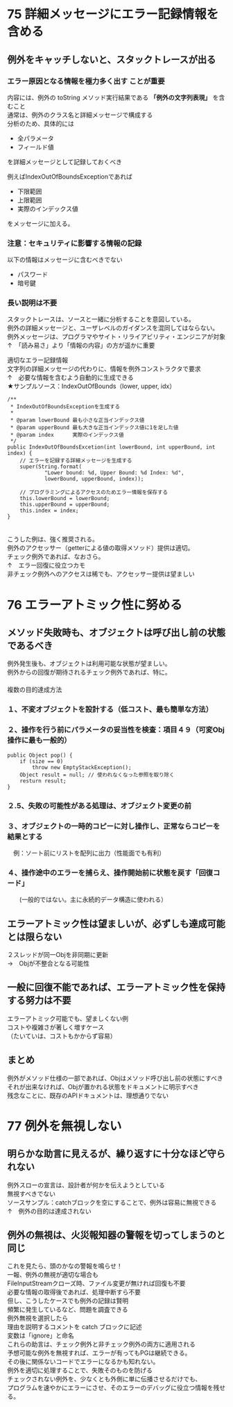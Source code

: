 # 75	詳細メッセージにエラー記録情報を含める
## 例外をキャッチしないと、スタックトレースが出る

### **エラー原因となる情報を極力多く出す** ことが重要  
内容には、例外の toString メソッド実行結果である **「例外の文字列表現」** を含むこと  
通常は、例外のクラス名と詳細メッセージで構成する  
分析のため、具体的には  
* 全パラメータ  
* フィールド値  

を詳細メッセージとして記録しておくべき  

例えばIndexOutOfBoundsExceptionであれば  
* 下限範囲  
* 上限範囲  
* 実際のインデックス値  

をメッセージに加える。

### **注意：セキュリティに影響する情報の記録**  
以下の情報はメッセージに含むべきでない  
* パスワード
* 暗号鍵

### 長い説明は不要
スタックトレースは、ソースと一緒に分析することを意図している。  
例外の詳細メッセージと、ユーザレベルのガイダンスを混同してはならない。  
例外メッセージは、プログラマやサイト・リライアビリティ・エンジニアが対象  
↑　「読み易さ」より「情報の内容」の方が遥かに重要  

適切なエラー記録情報  
文字列の詳細メッセージの代わりに、情報を例外コンストラクタで要求  
↑　必要な情報を含むよう自動的に生成できる  
★サンプルソース：IndexOutOfBounds（lower, upper, idx）  
```
/**
 * IndexOutOfBoundsExceptionを生成する
 *
 * @param lowerBound 最も小さな正当インデックス値
 * @param upperBound 最も大きな正当インデックス値に1を足した値
 * @param index      実際のインデックス値
 */
public IndexOutOfBoundsExcetion(int lowerBound, int upperBound, int index) {
    // エラーを記録する詳細メッセージを生成する
    super(String.format(
            "Lower bound: %d, Upper Bound: %d Index: %d",
            lowerBound, upperBound, index));

    // プログラミングによるアクセスのためエラー情報を保存する
    this.lowerBound = lowerBound;
    this.upperBound = upperBound;
    this.index = index;
}
```
　  
こうした例は、強く推奨される。  
例外のアクセッサー（getterによる値の取得メソッド）提供は適切。  
チェック例外であれば、なおさら。  
↑　エラー回復に役立つカモ  
非チェック例外へのアクセスは稀でも、アクセッサー提供は望ましい  

# 76	エラーアトミック性に努める
## メソッド失敗時も、オブジェクトは呼び出し前の状態であるべき  
例外発生後も、オブジェクトは利用可能な状態が望ましい。  
例外からの回復が期待されるチェック例外であれば、特に。  
　  
複数の目的達成方法  
### １、不変オブジェクトを設計する（低コスト、最も簡単な方法）  
### ２、操作を行う前にパラメータの妥当性を検査：項目４９（可変Obj操作に最も一般的）  
```
public Object pop() {
    if (size == 0)
        throw new EmptyStackException();
    Object result = null; // 使われなくなった参照を取り除く
    resturn result;
}
```
### ２.5、失敗の可能性がある処理は、オブジェクト変更の前  
### ３、オブジェクトの一時的コピーに対し操作し、正常ならコピーを結果とする  
　例：ソート前にリストを配列に出力（性能面でも有利）  
### ４、操作途中のエラーを捕らえ、操作開始前に状態を戻す「回復コード」
　　(一般的ではない。主に永続的データ構造に使われる）  
## エラーアトミック性は望ましいが、必ずしも達成可能とは限らない  
２スレッドが同一Objを非同期に更新  
→　Objが不整合となる可能性  
## 一般に回復不能であれば、エラーアトミック性を保持する努力は不要  
エラーアトミック可能でも、望ましくない例  
コストや複雑さが著しく増すケース  
（たいていは、コストもかからず容易）  
## まとめ  
例外がメソッド仕様の一部であれば、Objはメソッド呼び出し前の状態にすべき  
それが出来なければ、Objが置かれる状態をドキュメントに明示すべき  
残念なことに、既存のAPIドキュメントは、理想通りでない  

# 77	例外を無視しない
## 明らかな助言に見えるが、繰り返すに十分なほど守られない  
例外スローの宣言は、設計者が何かを伝えようとしている  
無視すべきでない  
ソースサンプル：catchブロックを空にすることで、例外は容易に無視できる  
↑　例外の目的は達成されない  
## 例外の無視は、火災報知器の警報を切ってしまうのと同じ  
これを見たら、頭のかなの警報を鳴らせ！  
一報、例外の無視が適切な場合も  
FileInputStreamクローズ時、ファイル変更が無ければ回復も不要  
必要な情報の取得後であれば、処理中断すら不要  
但し、こうしたケースでも例外の記録は賢明  
頻繁に発生しているなど、問題を調査できる  
例外無視を選択したら  
理由を説明するコメントを catch ブロックに記述  
変数は「ignore」と命名  
これらの助言は、チェック例外と非チェック例外の両方に適用される  
予想可能な例外を無視すれば、エラーが有ってもPGは継続できる。  
その後に関係ないコードでエラーになるかも知れない。  
例外を適切に処理することで、失敗そのものを防げる  
チェックされない例外を、少なくとも外側に単に伝播させるだけでも、  
プログラムを速やかにエラーにさせ、そのエラーのデバッグに役立つ情報を残せる。  
